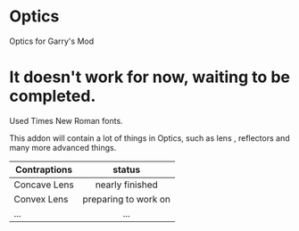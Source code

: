 # Optics
Optics for Garry's Mod
# It doesn't work for now, waiting to be completed.

Used Times New Roman fonts.

This addon will contain a lot of things in Optics, such as lens , reflectors and many more advanced things.

Contraptions|status
------------|:-------------------:
Concave Lens|nearly finished
Convex Lens |preparing to work on
...         |...
